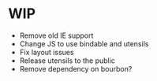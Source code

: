 # WIP

- Remove old IE support
- Change JS to use bindable and utensils
- Fix layout issues
- Release utensils to the public
- Remove dependency on bourbon?

